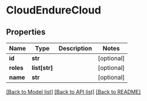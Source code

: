 # CloudEndureCloud

## Properties
Name | Type | Description | Notes
------------ | ------------- | ------------- | -------------
**id** | **str** |  | [optional]
**roles** | **list[str]** |  | [optional]
**name** | **str** |  | [optional]

[[Back to Model list]](API_README.md#documentation-for-models) [[Back to API list]](API_README.md#documentation-for-api-endpoints) [[Back to README]](API_README.md)

